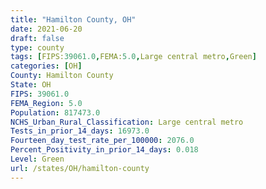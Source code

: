 ```yaml
---
title: "Hamilton County, OH"
date: 2021-06-20
draft: false
type: county
tags: [FIPS:39061.0,FEMA:5.0,Large central metro,Green]
categories: [OH]
County: Hamilton County
State: OH
FIPS: 39061.0
FEMA_Region: 5.0
Population: 817473.0
NCHS_Urban_Rural_Classification: Large central metro
Tests_in_prior_14_days: 16973.0
Fourteen_day_test_rate_per_100000: 2076.0
Percent_Positivity_in_prior_14_days: 0.018
Level: Green
url: /states/OH/hamilton-county
---
```



